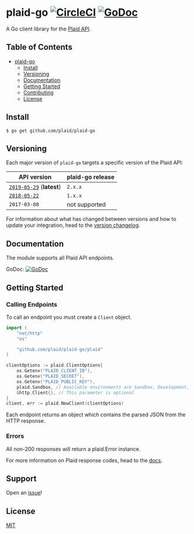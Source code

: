 # plaid-go [![CircleCI](https://circleci.com/gh/plaid/plaid-go.svg?style=svg)](https://circleci.com/gh/plaid/plaid-go) [![GoDoc](https://godoc.org/github.com/plaid/plaid-go?status.svg)](https://godoc.org/github.com/plaid/plaid-go/plaid)

A Go client library for the [Plaid API](https://plaid.com/docs).

## Table of Contents

- [plaid-go](#plaid-go)
    * [Install](#install)
    * [Versioning](#versioning)
    * [Documentation](#documentation)
    * [Getting Started](#getting-started)
    * [Contributing](#contributing)
    * [License](#license)

## Install

```console
$ go get github.com/plaid/plaid-go
```

## Versioning

Each major version of `plaid-go` targets a specific version of the Plaid API:

| API version | plaid-go release |
| ----------- | ------------------ |
| [`2019-05-29`][api-version-2019-05-29] (**latest**) | `2.x.x` |
| [`2018-05-22`][api-version-2018-05-22] | `1.x.x` |
| `2017-03-08` | not supported |

For information about what has changed between versions and how to update your integration, head to the [version changelog][version-changelog].

## Documentation

The module supports all Plaid API endpoints.

GoDoc: [![GoDoc](https://godoc.org/github.com/plaid/plaid-go?status.svg)](https://godoc.org/github.com/plaid/plaid-go/plaid)

## Getting Started

### Calling Endpoints

To call an endpoint you must create a `Client` object.

```go
import (
    "net/http"
    "os"

    "github.com/plaid/plaid-go/plaid"
)

clientOptions := plaid.ClientOptions{
    os.Getenv("PLAID_CLIENT_ID"),
    os.Getenv("PLAID_SECRET"),
    os.Getenv("PLAID_PUBLIC_KEY"),
    plaid.Sandbox, // Available environments are Sandbox, Development, and Production
    &http.Client{}, // This parameter is optional
}
client, err := plaid.NewClient(clientOptions)
```

Each endpoint returns an object which contains the parsed JSON from the HTTP response.

### Errors

All non-200 responses will return a plaid.Error instance.

For more information on Plaid response codes, head to the [docs](https://plaid.com/docs/api#errors).

## Support

Open an [issue](https://github.com/plaid/plaid-go/issues/new)!

## License

[MIT](https://github.com/plaid/plaid-go/blob/master/LICENSE)

[version-changelog]: https://plaid.com/docs/api-upgrades/#version-changelog
[api-version-2018-05-22]: https://plaid.com/docs/api-upgrades/#2018-05-22
[api-version-2019-05-29]: https://plaid.com/docs/api-upgrades/#2019-05-29
